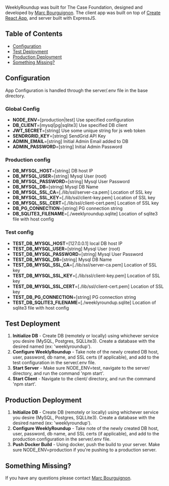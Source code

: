 WeeklyRoundup was built for The Case Foundation, designed and developed by [Marc Bourguignon](http://www.marcbourguignon.com). The client app was built on top of [Create React App](https://github.com/facebook/create-react-app), and server built with ExpressJS.

## Table of Contents

- [Configuration](#configuration)
- [Test Deployment](#test-deployment)
- [Production Deployment](#production-deployment)
- [Something Missing?](#something-missing)

## Configuration
App Configuration is handled through the server/.env file in the base directory.

### Global Config
*  **NODE_ENV**=[production|test] Use specified configuration 
*  **DB_CLIENT**=[mysql|pg|sqlite3] Use specified DB client
*  **JWT_SECRET**=[string] Use some unique string for js web token
*  **SENDRGRID_KEY**=[string] SendGrid API Key
*  **ADMIN_EMAIL**=[string] Initial Admin Email added to DB
*  **ADMIN_PASSWORD**=[string] Initial Admin Password

### Production config
*  **DB_MYSQL_HOST**=[string] DB host IP
*  **DB_MYSQL_USER**=[string] Mysql User (root)
*  **DB_MYSQL_PASSWORD**=[string] Mysql User Password
*  **DB_MYSQL_DB**=[string] Mysql DB Name
*  **DB_MYSQL_SSL_CA**=[./lib/ssl/server-ca.pem] Location of SSL key
*  **DB_MYSQL_SSL_KEY**=[./lib/ssl/client-key.pem] Location of SSL key
*  **DB_MYSQL_SSL_CERT**=[./lib/ssl/client-cert.pem] Location of SSL key
*  **DB_PG_CONNECTION**=[string] PG connection string
*  **DB_SQLITE3_FILENAME**=[./weeklyroundup.sqlite] Location of sqlite3 file with host config

### Test config
*  **TEST_DB_MYSQL_HOST**=[127.0.0.1] local DB host IP
*  **TEST_DB_MYSQL_USER**=[string] Mysql User (root)
*  **TEST_DB_MYSQL_PASSWORD**=[string] Mysql User Password
*  **TEST_DB_MYSQL_DB**=[string] Mysql DB Name
*  **TEST_DB_MYSQL_SSL_CA**=[./lib/ssl/server-ca.pem] Location of SSL key
*  **TEST_DB_MYSQL_SSL_KEY**=[./lib/ssl/client-key.pem] Location of SSL key
*  **TEST_DB_MYSQL_SSL_CERT**=[./lib/ssl/client-cert.pem] Location of SSL key
*  **TEST_DB_PG_CONNECTION**=[string] PG connection string
*  **TEST_DB_SQLITE3_FILENAME**=[./weeklyroundup.sqlite] Location of sqlite3 file with host config

## Test Deployment

1.  **Initialize DB** - Create DB (remotely or locally) using whichever service you desire (MySQL, Postgres, SQLLite3). Create a database with the desired named (ex: 'weeklyroundup').
2.  **Configure WeeklyRoundup** - Take note of the newly created DB host, user, password, db name, and SSL certs (if applicable), and add to the test configuration in the server/.env file.
3.  **Start Server** - Make sure NODE_ENV=test, navigate to the server/ directory, and run the command 'npm start'.
4.  **Start Client** - Navigate to the client/ directory, and run the command 'npm start'.

## Production Deployment

1.  **Initialize DB** - Create DB (remotely or locally) using whichever service you desire (MySQL, Postgres, SQLLite3). Create a database with the desired named (ex: 'weeklyroundup').
2.  **Configure WeeklyRoundup** - Take note of the newly created DB host, user, password, db name, and SSL certs (if applicable), and add to the production configuration in the server/.env file.
3.  **Push Docker Build** - Using docker, push the build to your server. Make sure NODE_ENV=production if you're pushing to a production server.


## Something Missing?

If you have any questions please contact [Marc Bourguignon](mailto:wen-kai@hotmail.com).